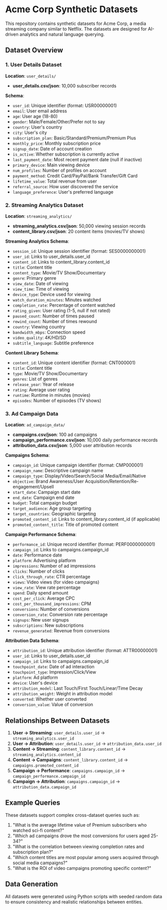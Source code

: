 # Acme Corp Synthetic Datasets

This repository contains synthetic datasets for Acme Corp, a media streaming company similar to Netflix. The datasets are designed for AI-driven analytics and natural language querying.

## Dataset Overview

### 1. User Details Dataset
**Location**: `user_details/`
- **user_details.csv/json**: 10,000 subscriber records

**Schema**:
- `user_id`: Unique identifier (format: USR00000001)
- `email`: User email address
- `age`: User age (18-80)
- `gender`: Male/Female/Other/Prefer not to say
- `country`: User's country
- `city`: User's city
- `subscription_plan`: Basic/Standard/Premium/Premium Plus
- `monthly_price`: Monthly subscription price
- `signup_date`: Date of account creation
- `is_active`: Whether subscription is currently active
- `last_payment_date`: Most recent payment date (null if inactive)
- `primary_device`: Main viewing device
- `num_profiles`: Number of profiles on account
- `payment_method`: Credit Card/PayPal/Bank Transfer/Gift Card
- `lifetime_value`: Total revenue from user
- `referral_source`: How user discovered the service
- `language_preference`: User's preferred language

### 2. Streaming Analytics Dataset
**Location**: `streaming_analytics/`
- **streaming_analytics.csv/json**: 50,000 viewing session records
- **content_library.csv/json**: 20 content items (movies/TV shows)

**Streaming Analytics Schema**:
- `session_id`: Unique session identifier (format: SES0000000001)
- `user_id`: Links to user_details.user_id
- `content_id`: Links to content_library.content_id
- `title`: Content title
- `content_type`: Movie/TV Show/Documentary
- `genre`: Primary genre
- `view_date`: Date of viewing
- `view_time`: Time of viewing
- `device_type`: Device used for viewing
- `watch_duration_minutes`: Minutes watched
- `completion_rate`: Percentage of content watched
- `rating_given`: User rating (1-5, null if not rated)
- `paused_count`: Number of times paused
- `rewind_count`: Number of times rewound
- `country`: Viewing country
- `bandwidth_mbps`: Connection speed
- `video_quality`: 4K/HD/SD
- `subtitle_language`: Subtitle preference

**Content Library Schema**:
- `content_id`: Unique content identifier (format: CNT000001)
- `title`: Content title
- `type`: Movie/TV Show/Documentary
- `genres`: List of genres
- `release_year`: Year of release
- `rating`: Average user rating
- `runtime`: Runtime in minutes (movies)
- `episodes`: Number of episodes (TV shows)

### 3. Ad Campaign Data
**Location**: `ad_campaign_data/`
- **campaigns.csv/json**: 100 ad campaigns
- **campaign_performance.csv/json**: 10,000 daily performance records
- **attribution_data.csv/json**: 5,000 user attribution records

**Campaigns Schema**:
- `campaign_id`: Unique campaign identifier (format: CMP000001)
- `campaign_name`: Descriptive campaign name
- `campaign_type`: Display/Video/Search/Social Media/Email/Native
- `objective`: Brand Awareness/User Acquisition/Retention/Re-engagement/Upsell
- `start_date`: Campaign start date
- `end_date`: Campaign end date
- `budget`: Total campaign budget
- `target_audience`: Age group targeting
- `target_countries`: Geographic targeting
- `promoted_content_id`: Links to content_library.content_id (if applicable)
- `promoted_content_title`: Title of promoted content

**Campaign Performance Schema**:
- `performance_id`: Unique record identifier (format: PERF0000000001)
- `campaign_id`: Links to campaigns.campaign_id
- `date`: Performance date
- `platform`: Advertising platform
- `impressions`: Number of ad impressions
- `clicks`: Number of clicks
- `click_through_rate`: CTR percentage
- `views`: Video views (for video campaigns)
- `view_rate`: View rate percentage
- `spend`: Daily spend amount
- `cost_per_click`: Average CPC
- `cost_per_thousand_impressions`: CPM
- `conversions`: Number of conversions
- `conversion_rate`: Conversion rate percentage
- `signups`: New user signups
- `subscriptions`: New subscriptions
- `revenue_generated`: Revenue from conversions

**Attribution Data Schema**:
- `attribution_id`: Unique attribution identifier (format: ATTR00000001)
- `user_id`: Links to user_details.user_id
- `campaign_id`: Links to campaigns.campaign_id
- `touchpoint_date`: Date of ad interaction
- `touchpoint_type`: Impression/Click/View
- `platform`: Ad platform
- `device`: User's device
- `attribution_model`: Last Touch/First Touch/Linear/Time Decay
- `attribution_weight`: Weight in attribution model
- `converted`: Whether user converted
- `conversion_value`: Value of conversion

## Relationships Between Datasets

1. **User → Streaming**: `user_details.user_id` → `streaming_analytics.user_id`
2. **User → Attribution**: `user_details.user_id` → `attribution_data.user_id`
3. **Content → Streaming**: `content_library.content_id` → `streaming_analytics.content_id`
4. **Content → Campaigns**: `content_library.content_id` → `campaigns.promoted_content_id`
5. **Campaign → Performance**: `campaigns.campaign_id` → `campaign_performance.campaign_id`
6. **Campaign → Attribution**: `campaigns.campaign_id` → `attribution_data.campaign_id`

## Example Queries

These datasets support complex cross-dataset queries such as:

1. "What is the average lifetime value of Premium subscribers who watched sci-fi content?"
2. "Which ad campaigns drove the most conversions for users aged 25-34?"
3. "What is the correlation between viewing completion rates and subscription plan?"
4. "Which content titles are most popular among users acquired through social media campaigns?"
5. "What is the ROI of video campaigns promoting specific content?"

## Data Generation

All datasets were generated using Python scripts with seeded random data to ensure consistency and realistic relationships between entities.